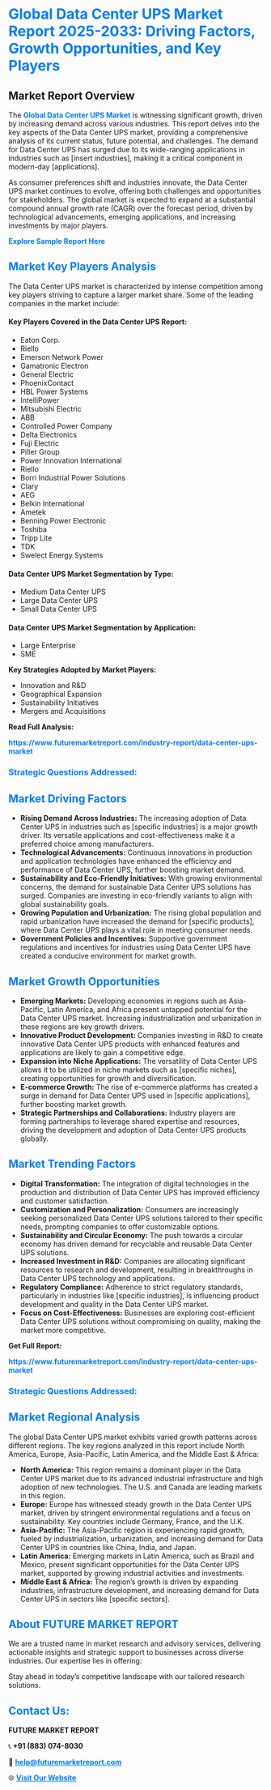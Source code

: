 <h1 style="color: #007BFF;">Global Data Center UPS Market Report 2025-2033: Driving Factors, Growth Opportunities, and Key Players</h1>

<section id="overview">
<h2>Market Report Overview</h2>
<p>The <a href="https://www.futuremarketreport.com/industry-report/data-center-ups-market" style="color: #007BFF; text-decoration: none;"><strong>Global Data Center UPS Market</strong></a> is witnessing significant growth, driven by increasing demand across various industries. This report delves into the key aspects of the Data Center UPS market, providing a comprehensive analysis of its current status, future potential, and challenges. The demand for Data Center UPS has surged due to its wide-ranging applications in industries such as [insert industries], making it a critical component in modern-day [applications].</p>
<p>As consumer preferences shift and industries innovate, the Data Center UPS market continues to evolve, offering both challenges and opportunities for stakeholders. The global market is expected to expand at a substantial compound annual growth rate (CAGR) over the forecast period, driven by technological advancements, emerging applications, and increasing investments by major players.</p>
</section>

<section id="overview">
<p><a href="https://www.futuremarketreport.com/request-sample/reportId=58465" style="color: #007BFF; text-decoration: none;"><strong>Explore Sample Report Here</strong></a></p>
</section>

<section id="key-players">
<h2 style="color: #007BFF;">Market Key Players Analysis</h2>
<p>The Data Center UPS market is characterized by intense competition among key players striving to capture a larger market share. Some of the leading companies in the market include:</p>
<h4>Key Players Covered in the Data Center UPS Report:</h4>
<ul><li>Eaton Corp.</li><li>Riello</li><li>Emerson Network Power</li><li>Gamatronic Electron</li><li>General Electric</li><li>PhoenixContact</li><li>HBL Power Systems</li><li>IntelliPower</li><li>Mitsubishi Electric</li><li>ABB</li><li>Controlled Power Company</li><li>Delta Electronics</li><li>Fuji Electric</li><li>Piller Group</li><li>Power Innovation International</li><li>Riello</li><li>Borri Industrial Power Solutions</li><li>Clary</li><li>AEG</li><li>Belkin International</li><li>Ametek</li><li>Benning Power Electronic</li><li>Toshiba</li><li>Tripp Lite</li><li>TDK</li><li>Swelect Energy Systems</li></ul>
<h4>Data Center UPS Market Segmentation by Type:</h4>
<ul><li>Medium Data Center UPS</li><li>Large Data Center UPS</li><li>Small Data Center UPS</li></ul>

<h4>Data Center UPS Market Segmentation by Application:</h4>
<ul><li>Large Enterprise</li><li>SME</li></ul>
<p><strong>Key Strategies Adopted by Market Players:</strong></p>
<ul>
<li>Innovation and R&D</li>
<li>Geographical Expansion</li>
<li>Sustainability Initiatives</li>
<li>Mergers and Acquisitions</li>
</ul>
</section>

<section>
<p><strong>Read Full Analysis: </strong></p><a href="https://www.futuremarketreport.com/industry-report/data-center-ups-market" style="color: #007BFF; text-decoration: none;"><strong>https://www.futuremarketreport.com/industry-report/data-center-ups-market</strong></a>
<h3 style="color: #007BFF;">Strategic Questions Addressed:</h3>
</section>

<section id="driving-factors">
<h2 style="color: #007BFF;">Market Driving Factors</h2>
<ul>
<li><strong>Rising Demand Across Industries:</strong> The increasing adoption of Data Center UPS in industries such as [specific industries] is a major growth driver. Its versatile applications and cost-effectiveness make it a preferred choice among manufacturers.</li>
<li><strong>Technological Advancements:</strong> Continuous innovations in production and application technologies have enhanced the efficiency and performance of Data Center UPS, further boosting market demand.</li>
<li><strong>Sustainability and Eco-Friendly Initiatives:</strong> With growing environmental concerns, the demand for sustainable Data Center UPS solutions has surged. Companies are investing in eco-friendly variants to align with global sustainability goals.</li>
<li><strong>Growing Population and Urbanization:</strong> The rising global population and rapid urbanization have increased the demand for [specific products], where Data Center UPS plays a vital role in meeting consumer needs.</li>
<li><strong>Government Policies and Incentives:</strong> Supportive government regulations and incentives for industries using Data Center UPS have created a conducive environment for market growth.</li>
</ul>
</section>

<section id="growth-opportunities">
<h2 style="color: #007BFF;">Market Growth Opportunities</h2>
<ul>
<li><strong>Emerging Markets:</strong> Developing economies in regions such as Asia-Pacific, Latin America, and Africa present untapped potential for the Data Center UPS market. Increasing industrialization and urbanization in these regions are key growth drivers.</li>
<li><strong>Innovative Product Development:</strong> Companies investing in R&D to create innovative Data Center UPS products with enhanced features and applications are likely to gain a competitive edge.</li>
<li><strong>Expansion into Niche Applications:</strong> The versatility of Data Center UPS allows it to be utilized in niche markets such as [specific niches], creating opportunities for growth and diversification.</li>
<li><strong>E-commerce Growth:</strong> The rise of e-commerce platforms has created a surge in demand for Data Center UPS used in [specific applications], further boosting market growth.</li>
<li><strong>Strategic Partnerships and Collaborations:</strong> Industry players are forming partnerships to leverage shared expertise and resources, driving the development and adoption of Data Center UPS products globally.</li>
</ul>
</section>

<section id="trending-factors">
<h2 style="color: #007BFF;">Market Trending Factors</h2>
<ul>
<li><strong>Digital Transformation:</strong> The integration of digital technologies in the production and distribution of Data Center UPS has improved efficiency and customer satisfaction.</li>
<li><strong>Customization and Personalization:</strong> Consumers are increasingly seeking personalized Data Center UPS solutions tailored to their specific needs, prompting companies to offer customizable options.</li>
<li><strong>Sustainability and Circular Economy:</strong> The push towards a circular economy has driven demand for recyclable and reusable Data Center UPS solutions.</li>
<li><strong>Increased Investment in R&D:</strong> Companies are allocating significant resources to research and development, resulting in breakthroughs in Data Center UPS technology and applications.</li>
<li><strong>Regulatory Compliance:</strong> Adherence to strict regulatory standards, particularly in industries like [specific industries], is influencing product development and quality in the Data Center UPS market.</li>
<li><strong>Focus on Cost-Effectiveness:</strong> Businesses are exploring cost-efficient Data Center UPS solutions without compromising on quality, making the market more competitive.</li>
</ul>
</section>

<section>
<p><strong>Get Full Report: </strong></p><a href="https://www.futuremarketreport.com/industry-report/data-center-ups-market" style="color: #007BFF; text-decoration: none;"><strong>https://www.futuremarketreport.com/industry-report/data-center-ups-market</strong></a>
<h3 style="color: #007BFF;">Strategic Questions Addressed:</h3>
</section>


<section id="regional-analysis">
<h2 style="color: #007BFF;">Market Regional Analysis</h2>
<p>The global Data Center UPS market exhibits varied growth patterns across different regions. The key regions analyzed in this report include North America, Europe, Asia-Pacific, Latin America, and the Middle East & Africa:</p>
<ul>
<li><strong>North America:</strong> This region remains a dominant player in the Data Center UPS market due to its advanced industrial infrastructure and high adoption of new technologies. The U.S. and Canada are leading markets in this region.</li>
<li><strong>Europe:</strong> Europe has witnessed steady growth in the Data Center UPS market, driven by stringent environmental regulations and a focus on sustainability. Key countries include Germany, France, and the U.K.</li>
<li><strong>Asia-Pacific:</strong> The Asia-Pacific region is experiencing rapid growth, fueled by industrialization, urbanization, and increasing demand for Data Center UPS in countries like China, India, and Japan.</li>
<li><strong>Latin America:</strong> Emerging markets in Latin America, such as Brazil and Mexico, present significant opportunities for the Data Center UPS market, supported by growing industrial activities and investments.</li>
<li><strong>Middle East & Africa:</strong> The region’s growth is driven by expanding industries, infrastructure development, and increasing demand for Data Center UPS in sectors like [specific sectors].</li>
</ul>
</section>

<footer>
<h2 style="color: #007BFF;">About FUTURE MARKET REPORT</h2>
<p>We are a trusted name in market research and advisory services, delivering actionable insights and strategic support to businesses across diverse industries. Our expertise lies in offering:</p>

<p>Stay ahead in today’s competitive landscape with our tailored research solutions.</p>

<h2 style="color: #007BFF;">Contact Us:</h2>
<p><strong>FUTURE MARKET REPORT</strong></p>
<p>📞 <strong>+91 (883) 074-8030</strong></p>
<p>📧 <strong><a href="mailto:help@futuremarketreport.com" style="color: #007BFF;">help@futuremarketreport.com</a></strong></p>
<p>🌐 <strong><a href="https://www.futuremarketreport.com/" style="color: #007BFF;">Visit Our Website</a></strong></p>
</footer>